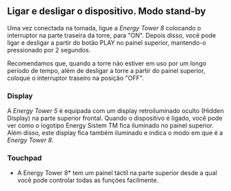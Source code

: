 ## Ligar e desligar o dispositivo. Modo stand-by 

Uma vez conectada na tomada, ligue a *Energy Tower 8* colocando o interruptor na parte traseira da torre, para "ON". Depois disso, você pode ligar e desligar a partir do botão PLAY no painel superior, mantendo-o pressionado por 2 segundos. 

Recomendamos que, quando a torre não estiver em uso por um longo período de tempo, além de desligar a torre a partir do painel superior, coloque o interruptor traseiro na posição "OFF". 

### Display

A *Energy Tower 5* é equipada com um display retroiluminado oculto (Hidden Display) na parte superior frontal.
Quando o dispositivo é ligado, você pode ver como o logotipo Energy Sistem TM fica iluminado no painel superior. Além disso, este display fica também iluminado e indica o modo em que é a *Energy Tower 8*.

### Touchpad

* A Energy Tower 8* tem um painel táctil na parte superior desde a qual você pode controlar todas as funções facilmente.
